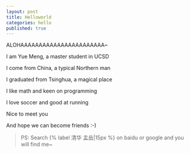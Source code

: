 ```yaml
---
layout: post
title: Helloworld
categories: hello
published: true
---
```


ALOHAAAAAAAAAAAAAAAAAAAAAAA~

I am Yue Meng, a master student in UCSD

I come from China, a typical Northern man

I graduated from Tsinghua, a magical place

I like math and keen on programming

I love soccer and good at running

Nice to meet you

And hope we can become friends :-)

> PS: Search {% label 清华 孟岳|15px %} on baidu or google and you will find me~
